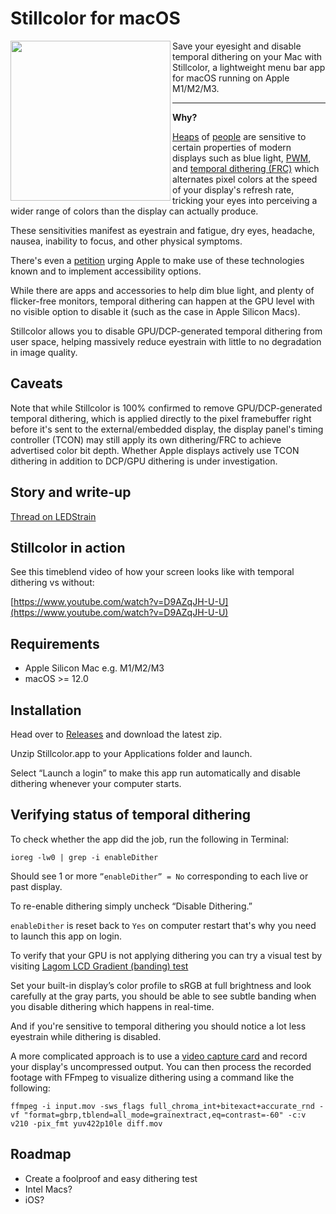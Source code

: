 # Stillcolor for macOS
<img src="https://github.com/aiaf/Stillcolor/assets/119462/26f4fe39-44bb-436d-9348-fc5ba9e8dfde" align=left width=256>
Save your eyesight and disable temporal dithering on your Mac with Stillcolor, a lightweight menu bar app for macOS running on Apple M1/M2/M3.  

* * *

  

**Why?**


[Heaps](https://ledstrain.org/) of [people](https://www.reddit.com/r/PWM_Sensitive) are sensitive to certain properties of modern displays such as blue light, [PWM](https://www.notebookcheck.net/Why-Pulse-Width-Modulation-PWM-is-such-a-headache.270240.0.html), and [temporal dithering (FRC)](https://en.wikipedia.org/wiki/Frame_rate_control) which alternates pixel colors at the speed of your display's refresh rate, tricking your eyes into perceiving a wider range of colors than the display can actually produce.

These sensitivities manifest as eyestrain and fatigue, dry eyes, headache, nausea, inability to focus, and other physical symptoms.

There's even a [petition](https://www.change.org/p/apple-add-accessibility-options-to-reduce-eye-strain-and-support-vision-disability-sufferers) urging Apple to make use of these technologies known and to implement accessibility options.

While there are apps and accessories to help dim blue light, and plenty of flicker-free monitors, temporal dithering can happen at the GPU level with no visible option to disable it (such as the case in Apple Silicon Macs).

Stillcolor allows you to disable GPU/DCP-generated temporal dithering from user space, helping massively reduce eyestrain with little to no degradation in image quality.

## Caveats
Note that while Stillcolor is 100% confirmed to remove GPU/DCP-generated temporal dithering, which is applied directly to the pixel framebuffer right before it's sent to the external/embedded display, the display panel's timing controller (TCON) may still apply its own dithering/FRC to achieve advertised color bit depth. Whether Apple displays actively use TCON dithering in addition to DCP/GPU dithering is under investigation.


## Story and write-up
[Thread on LEDStrain](https://ledstrain.org/d/2686-i-disabled-dithering-on-apple-silicon-introducing-stillcolor-macos-m1m2m3/)

## Stillcolor in action
See this timeblend video of how your screen looks like with temporal dithering vs without:

[https://www.youtube.com/watch?v=D9AZqJH-U-U](https://www.youtube.com/watch?v=D9AZqJH-U-U) 

## Requirements
- Apple Silicon Mac e.g. M1/M2/M3
- macOS >= 12.0

## Installation
Head over to [Releases](https://github.com/aiaf/Stillcolor/releases) and download the latest zip.

Unzip Stillcolor.app to your Applications folder and launch.

Select “Launch a login” to make this app run automatically and disable dithering whenever your computer starts.

## Verifying status of temporal dithering

To check whether the app did the job, run the following in Terminal:

`ioreg -lw0 | grep -i enableDither`

Should see 1 or more `”enableDither” = No` corresponding to each live or past display.

To re-enable dithering simply uncheck “Disable Dithering.”

`enableDither` is reset back to `Yes` on computer restart that's why you need to launch this app on login.

To verify that your GPU is not applying dithering you can try a visual test by visiting [Lagom LCD Gradient (banding) test](http://www.lagom.nl/lcd-test/gradient.php) 

Set your built-in display’s color profile to sRGB at full brightness and look carefully at the gray parts, you should be able to see subtle banding when you disable dithering which happens in real-time.

And if you're sensitive to temporal dithering you should notice a lot less eyestrain while dithering is disabled.

A more complicated approach is to use a [video capture card](https://www.blackmagicdesign.com/products/ultrastudio/techspecs/W-DLUS-12) and record your display's uncompressed output. You can then process the recorded footage with FFmpeg to visualize dithering using a command like the following:

`ffmpeg -i input.mov -sws_flags full_chroma_int+bitexact+accurate_rnd -vf "format=gbrp,tblend=all_mode=grainextract,eq=contrast=-60" -c:v v210 -pix_fmt yuv422p10le diff.mov`
## Roadmap
- Create a foolproof and easy dithering test
- Intel Macs?
- iOS?





